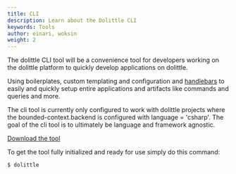 ```yaml
---
title: CLI
description: Learn about the Dolittle CLI
keywords: Tools
author: einari, woksin
weight: 2
---
```


The dolittle CLI tool will be a convenience tool for developers working on the dolittle platform to quickly develop applications on dolittle.

Using boilerplates, custom templating and configuration and [handlebars](http://handlebarsjs.com/) to easily and quickly setup entire applications and artifacts like commands and queries and more.

The cli tool is currently only configured to work with dolittle projects where the bounded-context.backend is configured with language = 'csharp'. The goal of the cli tool is to ultimately be language and framework agnostic. 

[Download the tool](installing)

To get the tool fully initialized and ready for use simply do this command:
```shell
$ dolittle
```
